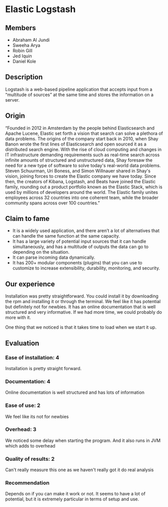 # Elastic Logstash

## Members
* Abraham Al Jundi
* Sweeha Arya
* Robin Gill
* Jed Iquin
* Daniel Kole

## Description

Logstash is a web-based pipeline application that accepts input from a “multitude of sources” at the same time and stores the information on a server.

## Origin

“Founded in 2012 in Amsterdam by the people behind Elasticsearch and Apache Lucene, Elastic set forth a vision that search can solve a plethora of data problems. The origins of the company start back in 2010, when Shay Banon wrote the first lines of Elasticsearch and open sourced it as a distributed search engine. With the rise of cloud computing and changes in IT infrastructure demanding requirements such as real-time search across infinite amounts of structured and unstructured data, Shay foresaw the need for a new type of software to solve today's real-world data problems. Steven Schuurman, Uri Boness, and Simon Willnauer shared in Shay's vision, joining forces to create the Elastic company we have today. Since then, the creators of Kibana, Logstash, and Beats have joined the Elastic family, rounding out a product portfolio known as the Elastic Stack, which is used by millions of developers around the world. The Elastic family unites employees across 32 countries into one coherent team, while the broader community spans across over 100 countries.” 

## Claim to fame

* It is a widely used application, and there aren’t a lot of alternatives that can handle the same function at the same capacity.
* It has a large variety of potential input sources that it can handle simultaneously, and has a multitude of outputs the data can go to depending on the situation.
* It can parse incoming data dynamically. 
* It has 200+ modular components (plugins) that you can use to customize to increase extensibility, durability, monitoring, and security.

## Our experience

Installation was pretty straightforward. You could install it by downloading the rpm and installing it or through the terminal. We feel like it has potential but definitely not for newbies. It has an online documentation that is well structured and very informative. If we had more time, we could probably do more with it.

One thing that we noticed is that it takes time to load when we start it up.

## Evaluation
### Ease of installation: 4
Installation is pretty straight forward.

### Documentation: 4
Online documentation is well structured and has lots of information

### Ease of use: 2
We feel like its not for newbies

### Overhead: 3
We noticed some delay when starting the program. And it also runs in JVM which adds to overhead

### Quality of results: 2
Can't really measure this one as we haven't really got it do real analysis

### Recommendation
Depends on if you can make it work or not. It seems to have a lot of potential, but it is extremely particular in terms of setup and use. 